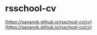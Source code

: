 # rsschool-cv

[https://panaroik.github.io/rsschool-cv/cv](https://panaroik.github.io/rsschool-cv/cv)
